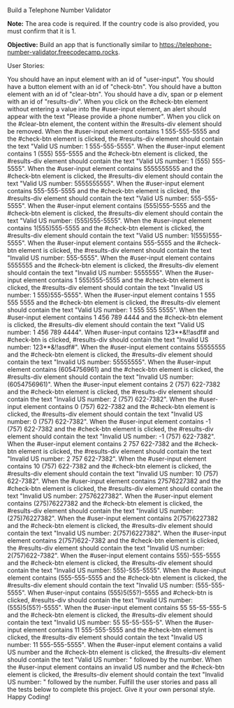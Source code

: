 Build a Telephone Number Validator

**Note:** The area code is required. If the country code is also provided, you must confirm that it is 1.

**Objective:** Build an app that is functionally similar to https://telephone-number-validator.freecodecamp.rocks.


User Stories:

You should have an input element with an id of "user-input".
You should have a button element with an id of "check-btn".
You should have a button element with an id of "clear-btn".
You should have a div, span or p element with an id of "results-div".
When you click on the #check-btn element without entering a value into the #user-input element, an alert should appear with the text "Please provide a phone number".
When you click on the #clear-btn element, the content within the #results-div element should be removed.
When the #user-input element contains 1 555-555-5555 and the #check-btn element is clicked, the #results-div element should contain the text "Valid US number: 1 555-555-5555".
When the #user-input element contains 1 (555) 555-5555 and the #check-btn element is clicked, the #results-div element should contain the text "Valid US number: 1 (555) 555-5555".
When the #user-input element contains 5555555555 and the #check-btn element is clicked, the #results-div element should contain the text "Valid US number: 5555555555".
When the #user-input element contains 555-555-5555 and the #check-btn element is clicked, the #results-div element should contain the text "Valid US number: 555-555-5555".
When the #user-input element contains (555)555-5555 and the #check-btn element is clicked, the #results-div element should contain the text "Valid US number: (555)555-5555".
When the #user-input element contains 1(555)555-5555 and the #check-btn element is clicked, the #results-div element should contain the text "Valid US number: 1(555)555-5555".
When the #user-input element contains 555-5555 and the #check-btn element is clicked, the #results-div element should contain the text "Invalid US number: 555-5555".
When the #user-input element contains 5555555 and the #check-btn element is clicked, the #results-div element should contain the text "Invalid US number: 5555555".
When the #user-input element contains 1 555)555-5555 and the #check-btn element is clicked, the #results-div element should contain the text "Invalid US number: 1 555)555-5555".
When the #user-input element contains 1 555 555 5555 and the #check-btn element is clicked, the #results-div element should contain the text "Valid US number: 1 555 555 5555".
When the #user-input element contains 1 456 789 4444 and the #check-btn element is clicked, the #results-div element should contain the text "Valid US number: 1 456 789 4444".
When #user-input contains 123**&!!asdf# and #check-btn is clicked, #results-div should contain the text "Invalid US number: 123**&!!asdf#".
When the #user-input element contains 55555555 and the #check-btn element is clicked, the #results-div element should contain the text "Invalid US number: 55555555".
When the #user-input element contains (6054756961) and the #check-btn element is clicked, the #results-div element should contain the text "Invalid US number: (6054756961)".
When the #user-input element contains 2 (757) 622-7382 and the #check-btn element is clicked, the #results-div element should contain the text "Invalid US number: 2 (757) 622-7382".
When the #user-input element contains 0 (757) 622-7382 and the #check-btn element is clicked, the #results-div element should contain the text "Invalid US number: 0 (757) 622-7382".
When the #user-input element contains -1 (757) 622-7382 and the #check-btn element is clicked, the #results-div element should contain the text "Invalid US number: -1 (757) 622-7382".
When the #user-input element contains 2 757 622-7382 and the #check-btn element is clicked, the #results-div element should contain the text "Invalid US number: 2 757 622-7382".
When the #user-input element contains 10 (757) 622-7382 and the #check-btn element is clicked, the #results-div element should contain the text "Invalid US number: 10 (757) 622-7382".
When the #user-input element contains 27576227382 and the #check-btn element is clicked, the #results-div element should contain the text "Invalid US number: 27576227382".
When the #user-input element contains (275)76227382 and the #check-btn element is clicked, the #results-div element should contain the text "Invalid US number: (275)76227382".
When the #user-input element contains 2(757)6227382 and the #check-btn element is clicked, the #results-div element should contain the text "Invalid US number: 2(757)6227382".
When the #user-input element contains 2(757)622-7382 and the #check-btn element is clicked, the #results-div element should contain the text "Invalid US number: 2(757)622-7382".
When the #user-input element contains 555)-555-5555 and the #check-btn element is clicked, the #results-div element should contain the text "Invalid US number: 555)-555-5555".
When the #user-input element contains (555-555-5555 and the #check-btn element is clicked, the #results-div element should contain the text "Invalid US number: (555-555-5555".
When #user-input contains (555)5(55?)-5555 and #check-btn is clicked, #results-div should contain the text "Invalid US number: (555)5(55?)-5555".
When the #user-input element contains 55 55-55-555-5 and the #check-btn element is clicked, the #results-div element should contain the text "Invalid US number: 55 55-55-555-5".
When the #user-input element contains 11 555-555-5555 and the #check-btn element is clicked, the #results-div element should contain the text "Invalid US number: 11 555-555-5555".
When the #user-input element contains a valid US number and the #check-btn element is clicked, the #results-div element should contain the text "Valid US number: " followed by the number.
When the #user-input element contains an invalid US number and the #check-btn element is clicked, the #results-div element should contain the text "Invalid US number: " followed by the number.
Fulfill the user stories and pass all the tests below to complete this project. Give it your own personal style. Happy Coding!

